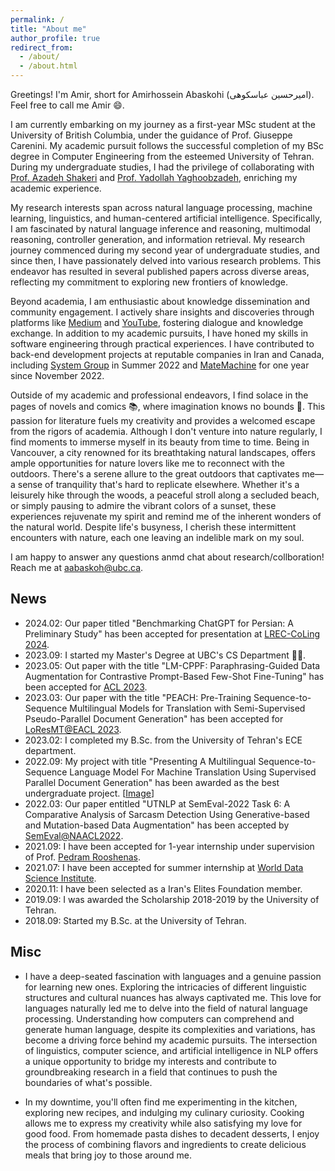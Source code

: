 ```yaml
---
permalink: /
title: "About me"
author_profile: true
redirect_from: 
  - /about/
  - /about.html
---
```


Greetings! I'm Amir, short for Amirhossein Abaskohi (امیرحسین عباسکوهی). Feel free to call me Amir 😄.

I am currently embarking on my journey as a first-year MSc student at the University of British Columbia, under the guidance of Prof. Giuseppe Carenini. My academic pursuit follows the successful completion of my BSc degree in Computer Engineering from the esteemed University of Tehran. During my undergraduate studies, I had the privilege of collaborating with [Prof. Azadeh Shakeri](https://ece.ut.ac.ir/en/~shakery) and [Prof. Yadollah Yaghoobzadeh](https://yyaghoobzadeh.github.io/), enriching my academic experience.

My research interests span across natural language processing, machine learning, linguistics, and human-centered artificial intelligence. Specifically, I am fascinated by natural language inference and reasoning, multimodal reasoning, controller generation, and information retrieval. My research journey commenced during my second year of undergraduate studies, and since then, I have passionately delved into various research problems. This endeavor has resulted in several published papers across diverse areas, reflecting my commitment to exploring new frontiers of knowledge.

Beyond academia, I am enthusiastic about knowledge dissemination and community engagement. I actively share insights and discoveries through platforms like [Medium](https://medium.com/@amirhossein.abaskohi) and [YouTube](https://www.youtube.com/@amirhossein_abaskohi), fostering dialogue and knowledge exchange. In addition to my academic pursuits, I have honed my skills in software engineering through practical experiences. I have contributed to back-end development projects at reputable companies in Iran and Canada, including [System Group](https://en.systemgroup.net/) in Summer 2022 and [MateMachine](https://matemachine.com/) for one year since November 2022.

Outside of my academic and professional endeavors, I find solace in the pages of novels and comics 📚, where imagination knows no bounds 🌟. This passion for literature fuels my creativity and provides a welcomed escape from the rigors of academia. Although I don't venture into nature regularly, I find moments to immerse myself in its beauty from time to time. Being in Vancouver, a city renowned for its breathtaking natural landscapes, offers ample opportunities for nature lovers like me to reconnect with the outdoors. There's a serene allure to the great outdoors that captivates me—a sense of tranquility that's hard to replicate elsewhere. Whether it's a leisurely hike through the woods, a peaceful stroll along a secluded beach, or simply pausing to admire the vibrant colors of a sunset, these experiences rejuvenate my spirit and remind me of the inherent wonders of the natural world. Despite life's busyness, I cherish these intermittent encounters with nature, each one leaving an indelible mark on my soul.

I am happy to answer any questions anmd chat about research/collboration! Reach me at aabaskoh@ubc.ca.

## News
- 2024.02: Our paper titled "Benchmarking ChatGPT for Persian: A Preliminary Study" has been accepted for presentation at [LREC-CoLing 2024](https://lrec-coling-2024.org/).
- 2023.09: I started my Master's Degree at UBC's CS Department 🥳🥳.
- 2023.05: Out paper with the title "LM-CPPF: Paraphrasing-Guided Data Augmentation for Contrastive Prompt-Based Few-Shot Fine-Tuning"
  has been accepted for [ACL 2023](https://2023.aclweb.org/).
- 2023.03: Our paper with the title "PEACH: Pre-Training Sequence-to-Sequence Multilingual Models for Translation with Semi-Supervised Pseudo-Parallel Document Generation"
  has been accepted for [LoResMT@EACL 2023](https://sites.google.com/view/loresmt/).
- 2023.02: I completed my B.Sc. from the University of Tehran's ECE department.
- 2022.09: My project with title "Presenting A Multilingual Sequence-to-Sequence Language Model For Machine Translation Using Supervised Parallel Document Generation" has been awarded as the best undergraduate project. [<a href="./img/bestproj.jpg">Image</a>]
- 2022.03: Our paper entitled "UTNLP at SemEval-2022 Task 6: A Comparative Analysis of Sarcasm Detection Using Generative-based and Mutation-based Data Augmentation" has been accepted by [SemEval@NAACL2022](https://semeval.github.io/SemEval2022/).
- 2021.09: I have been accepted for 1-year internship under supervision of Prof. <a href="https://rooshenas.github.io/">Pedram Rooshenas</a>.
- 2021.07: I have been accepted for summer internship at <a href="https://worlddatascience.tech">World Data Science Institute</a>.
- 2020.11: I have been selected as a Iran's Elites Foundation member.
- 2019.09: I was awarded the Scholarship 2018-2019 by the University of Tehran.
- 2018.09: Started my B.Sc. at the University of Tehran.


## Misc
- I have a deep-seated fascination with languages and a genuine passion for learning new ones. Exploring the intricacies of different linguistic structures and cultural nuances has always captivated me. This love for languages naturally led me to delve into the field of natural language processing. Understanding how computers can comprehend and generate human language, despite its complexities and variations, has become a driving force behind my academic pursuits. The intersection of linguistics, computer science, and artificial intelligence in NLP offers a unique opportunity to bridge my interests and contribute to groundbreaking research in a field that continues to push the boundaries of what's possible.

- In my downtime, you'll often find me experimenting in the kitchen, exploring new recipes, and indulging my culinary curiosity. Cooking allows me to express my creativity while also satisfying my love for good food. From homemade pasta dishes to decadent desserts, I enjoy the process of combining flavors and ingredients to create delicious meals that bring joy to those around me.
